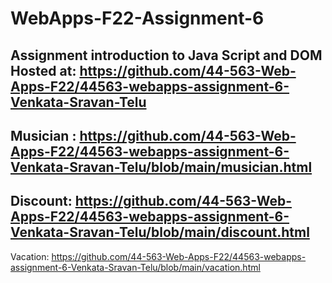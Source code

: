 # WebApps-F22-Assignment-6
Assignment introduction to Java Script and DOM
Hosted at: https://github.com/44-563-Web-Apps-F22/44563-webapps-assignment-6-Venkata-Sravan-Telu
---
Musician : https://github.com/44-563-Web-Apps-F22/44563-webapps-assignment-6-Venkata-Sravan-Telu/blob/main/musician.html
---
Discount: https://github.com/44-563-Web-Apps-F22/44563-webapps-assignment-6-Venkata-Sravan-Telu/blob/main/discount.html
---
Vacation: https://github.com/44-563-Web-Apps-F22/44563-webapps-assignment-6-Venkata-Sravan-Telu/blob/main/vacation.html
